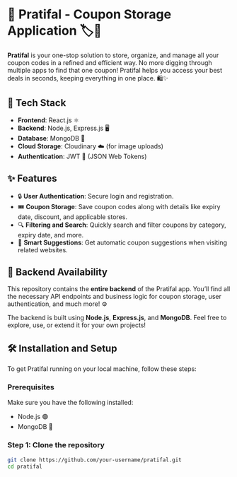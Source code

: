 # 🎉 Pratifal - Coupon Storage Application 🏷️🎫

**Pratifal** is your one-stop solution to store, organize, and manage all your coupon codes in a refined and efficient way. No more digging through multiple apps to find that one coupon! Pratifal helps you access your best deals in seconds, keeping everything in one place. 🛍️✨

## 🚀 Tech Stack

- **Frontend**: React.js ⚛️
- **Backend**: Node.js, Express.js 🖥️
- **Database**: MongoDB 🍃
- **Cloud Storage**: Cloudinary ☁️ (for image uploads)
- **Authentication**: JWT 🔐 (JSON Web Tokens)

## ✨ Features

- 🔒 **User Authentication**: Secure login and registration.
- 🎟️ **Coupon Storage**: Save coupon codes along with details like expiry date, discount, and applicable stores.
- 🔍 **Filtering and Search**: Quickly search and filter coupons by category, expiry date, and more.
- 🤖 **Smart Suggestions**: Get automatic coupon suggestions when visiting related websites.

## 🔧 Backend Availability

This repository contains the **entire backend** of the Pratifal app. You’ll find all the necessary API endpoints and business logic for coupon storage, user authentication, and much more! ⚙️

The backend is built using **Node.js**, **Express.js**, and **MongoDB**. Feel free to explore, use, or extend it for your own projects!

## 🛠️ Installation and Setup

To get Pratifal running on your local machine, follow these steps:

### Prerequisites

Make sure you have the following installed:
- Node.js 🟢
- MongoDB 🍃

### Step 1: Clone the repository

```bash
git clone https://github.com/your-username/pratifal.git
cd pratifal
